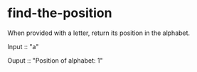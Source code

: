 # find-the-position
When provided with a letter, return its position in the alphabet.

Input :: "a"

Ouput :: "Position of alphabet: 1"
